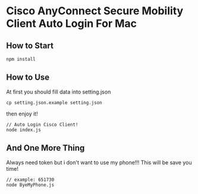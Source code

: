 # Cisco AnyConnect Secure Mobility Client Auto Login For Mac

## How to Start

```shell
npm install
```

## How to Use

At first you should fill data into setting.json

```shell
cp setting.json.example setting.json
```

then enjoy it!

```shell
// Auto Login Cisco Client!
node index.js
```

## And One More Thing

Always need token but i don't want to use my phone!!!
This will be save you time!

```shell
// example: 651730
node ByeMyPhone.js
```